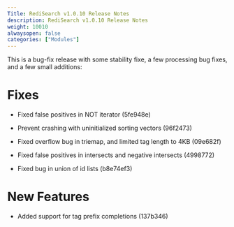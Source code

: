 ```yaml
---
Title: RediSearch v1.0.10 Release Notes
description: RediSearch v1.0.10 Release Notes
weight: 10010
alwaysopen: false
categories: ["Modules"]
---
```

This is a bug-fix release with some stability fixe, a few processing bug fixes, and a few small additions:

# Fixes

* Fixed false positives in NOT iterator (5fe948e) 

* Prevent crashing with uninitialized sorting vectors (96f2473)

* Fixed overflow bug in triemap, and limited tag length to 4KB (09e682f)

* Fixed false positives in intersects and negative intersects (4998772) 

* Fixed bug in union of id lists (b8e74ef3)

# New Features

* Added support for tag prefix completions (137b346)

